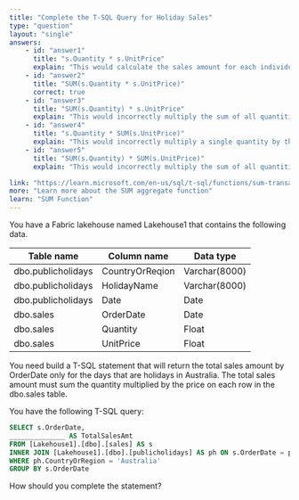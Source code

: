 ```yaml
---
title: "Complete the T-SQL Query for Holiday Sales"
type: "question"
layout: "single"
answers:
    - id: "answer1"
      title: "s.Quantity * s.UnitPrice"
      explain: "This would calculate the sales amount for each individual row without summing them up. We need to aggregate the results by OrderDate using SUM."
    - id: "answer2"
      title: "SUM(s.Quantity * s.UnitPrice)"
      correct: true
    - id: "answer3"
      title: "SUM(s.Quantity) * s.UnitPrice"
      explain: "This would incorrectly multiply the sum of all quantities by a single unit price, rather than calculating the total sales amount for each order date."
    - id: "answer4"
      title: "s.Quantity * SUM(s.UnitPrice)"
      explain: "This would incorrectly multiply a single quantity by the sum of all unit prices, rather than calculating the total sales amount for each order date."
    - id: "answer5"
      title: "SUM(s.Quantity) * SUM(s.UnitPrice)"
      explain: "This would incorrectly multiply the sum of all quantities by the sum of all unit prices, resulting in a single total rather than totals by order date."

link: "https://learn.microsoft.com/en-us/sql/t-sql/functions/sum-transact-sql"
more: "Learn more about the SUM aggregate function"
learn: "SUM Function"
---
```


You have a Fabric lakehouse named Lakehouse1 that contains the following data.

| Table name         | Column name      | Data type     |
|-------------------|------------------|---------------|
| dbo.publicholidays| CountryOrReqion  | Varchar(8000) |
| dbo.publicholidays| HolidayName      | Varchar(8000) |
| dbo.publicholidays| Date             | Date          |
| dbo.sales         | OrderDate        | Date          |
| dbo.sales         | Quantity         | Float         |
| dbo.sales         | UnitPrice        | Float         |

You need build a T-SQL statement that will return the total sales amount by OrderDate only for the days that are holidays in Australia. The total sales amount must sum the quantity multiplied by the price on each row in the dbo.sales table.

You have the following T-SQL query:

```sql
SELECT s.OrderDate, 
______________ AS TotalSalesAmt
FROM [Lakehouse1].[dbo].[sales] AS s
INNER JOIN [Lakehouse1].[dbo].[publicholidays] AS ph ON s.OrderDate = ph.Date
WHERE ph.CountryOrRegion = 'Australia'
GROUP BY s.OrderDate
```

How should you complete the statement?

